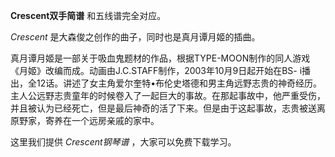 

**Crescent双手简谱** 和五线谱完全对应。

_Crescent_ 是大森俊之创作的曲子，同时也是真月谭月姬的插曲。

真月谭月姬是一部关于吸血鬼题材的作品，根据TYPE-MOON制作的同人游戏《月姬》改编而成。动画由J.C.STAFF制作，2003年10月9日起开始在BS-
i播出，全12话。讲述了女主角爱尔奎特•布伦史塔德和男主角远野志贵的神奇经历。主人公远野志贵童年的时候卷入了一起巨大的事故。在那起事故中，他严重受伤，并且被认为已经死亡，但是最后神奇的活了下来。但是由于这起事故，志贵被送离原野家，寄养在一个远房亲戚的家中。

这里我们提供 _Crescent钢琴谱_ ，大家可以免费下载学习。

